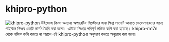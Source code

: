 # khipro-python
![khipro-python](https://socialify.git.ci/KhiproKeyboard/khipro-python/image?description=1&forks=1&issues=1&language=1&logo=https%3A%2F%2Fraw.githubusercontent.com%2FSharafatKarim%2Fkhipro-m17n%2Fmain%2Fkhipro_logo.png&name=1&pattern=Circuit%20Board&pulls=1&stargazers=1&theme=Auto)
উইন্ডোজ কিংবা অন্যান্য অপারেটিং সিস্টেমের জন্য ক্ষিপ্র সাপোর্ট আনতে ডেভেলপারদের জন্যে পাইথনে ক্ষিপ্রর একটি ভার্শন তৈরি করা হলো। 
এটাতে ক্ষিপ্রর পরিপূর্ণ লজিক কপি করা হয়েছে। khipro-m17n থেকে লজিক কপি করতে না পারলে এই khipro-python অনুসরণ করতে অনুরোধ করা হলো।
